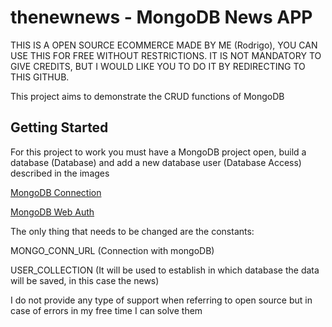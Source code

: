 # thenewnews - MongoDB News APP

THIS IS A OPEN SOURCE ECOMMERCE MADE BY ME (Rodrigo), YOU CAN USE THIS FOR FREE WITHOUT RESTRICTIONS. IT IS NOT MANDATORY TO GIVE CREDITS, BUT I WOULD LIKE YOU TO DO IT BY REDIRECTING TO THIS GITHUB.



This project aims to demonstrate the CRUD functions of MongoDB

## Getting Started

For this project to work you must have a MongoDB project open, build a database (Database) and add a new database user (Database Access) described in the images

[MongoDB Connection](https://imgur.com/a/0ZPgLPf)

[MongoDB Web Auth](https://imgur.com/a/6GJYul8)


The only thing that needs to be changed are the constants:


MONGO_CONN_URL (Connection with mongoDB)


USER_COLLECTION (It will be used to establish in which database the data will be saved, in this case the news)



I do not provide any type of support when referring to open source but in case of errors in my free time I can solve them

